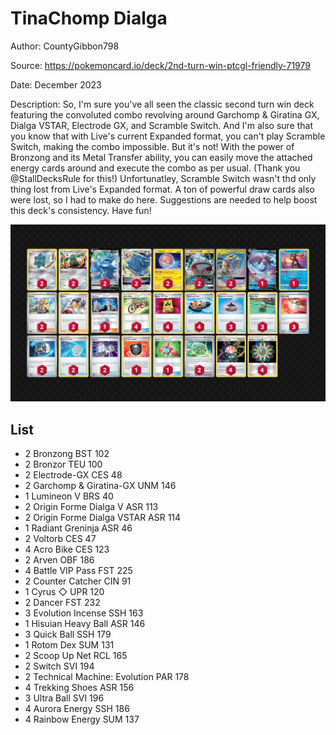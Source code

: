 # TinaChomp Dialga

Author: CountyGibbon798

Source: <https://pokemoncard.io/deck/2nd-turn-win-ptcgl-friendly-71979>

Date: December 2023

Description: So, I'm sure you've all seen the classic second turn win deck featuring the convoluted combo revolving around Garchomp & Giratina GX, Dialga VSTAR, Electrode GX, and Scramble Switch. And I'm also sure that you know that with Live's current Expanded format, you can't play Scramble Switch, making the combo impossible. But it's not! With the power of Bronzong and its Metal Transfer ability, you can easily move the attached energy cards around and execute the combo as per usual. (Thank you @StallDecksRule for this!) Unfortunatley, Scramble Switch wasn't thd only thing lost from Live's Expanded format. A ton of powerful draw cards also were lost, so I had to make do here. Suggestions are needed to help boost this deck's consistency. Have fun!

![decklist](../../images/PAR/TinaChomp%20Dialga/1-%20TinaChomp%20Dialga.png)

## List

* 2 Bronzong BST 102
* 2 Bronzor TEU 100
* 2 Electrode-GX CES 48
* 2 Garchomp & Giratina-GX UNM 146
* 1 Lumineon V BRS 40
* 2 Origin Forme Dialga V ASR 113
* 2 Origin Forme Dialga VSTAR ASR 114
* 1 Radiant Greninja ASR 46
* 2 Voltorb CES 47
* 4 Acro Bike CES 123
* 2 Arven OBF 186
* 4 Battle VIP Pass FST 225
* 2 Counter Catcher CIN 91
* 1 Cyrus ◇ UPR 120
* 2 Dancer FST 232
* 3 Evolution Incense SSH 163
* 1 Hisuian Heavy Ball ASR 146
* 3 Quick Ball SSH 179
* 1 Rotom Dex SUM 131
* 2 Scoop Up Net RCL 165
* 2 Switch SVI 194
* 2 Technical Machine: Evolution PAR 178
* 4 Trekking Shoes ASR 156
* 3 Ultra Ball SVI 196
* 4 Aurora Energy SSH 186
* 4 Rainbow Energy SUM 137
